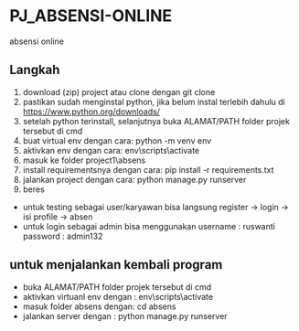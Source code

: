 # PJ_ABSENSI-ONLINE
absensi online

## Langkah 
1. download (zip) project atau clone dengan git clone 
2. pastikan sudah menginstal python, jika belum instal terlebih dahulu di https://www.python.org/downloads/
3. setelah python terinstall, selanjutnya buka ALAMAT/PATH folder projek tersebut di cmd
4. buat virtual env dengan cara: python -m venv env
5. aktivkan env dengan cara: env\scripts\activate
6. masuk ke folder project1\absens
7. install requirementsnya dengan cara: pip install -r requirements.txt
8. jalankan project dengan cara: python manage.py runserver
9. beres

- untuk testing sebagai user/karyawan bisa langsung register -> login -> isi profile -> absen
- untuk login sebagai admin bisa menggunakan 
username : ruswanti
password : admin132

## untuk menjalankan kembali program 
- buka ALAMAT/PATH folder projek tersebut di cmd
- aktivkan virtuanl env dengan : env\scripts\activate
- masuk folder absens dengan: cd absens
- jalankan server dengan : python manage.py runserver
##
